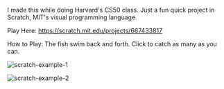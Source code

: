 I made this while doing Harvard's CS50 class. Just a fun quick project in Scratch, MIT's visual programming language.

Play Here:
https://scratch.mit.edu/projects/667433817

How to Play:
The fish swim back and forth. Click to catch as many as you can.

![scratch-example-1](https://github.com/mdoulos/scratch-fishing-game/assets/25509977/b36c6392-606e-40b1-ab44-8b43d1ecdf69)

![scratch-example-2](https://github.com/mdoulos/scratch-fishing-game/assets/25509977/23078723-5301-4319-9acc-64ac30fabac0)
